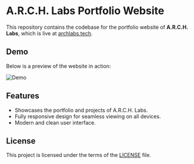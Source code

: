 # A.R.C.H. Labs Portfolio Website

This repository contains the codebase for the portfolio website of **A.R.C.H. Labs**, which is live at [archlabs.tech](https://archlabs.tech).

## Demo

Below is a preview of the website in action:

![Demo](assets/demo.gif)

## Features

- Showcases the portfolio and projects of A.R.C.H. Labs.
- Fully responsive design for seamless viewing on all devices.
- Modern and clean user interface.

## License

This project is licensed under the terms of the [LICENSE](LICENSE) file.
